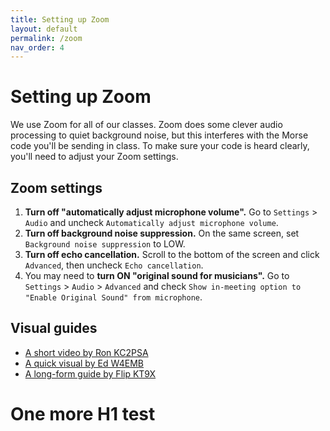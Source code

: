 ```yaml
---
title: Setting up Zoom
layout: default
permalink: /zoom
nav_order: 4
---
```


<h1 style="font-weight: bold;" id="setting-up-zoom">Setting up Zoom</h1>


We use Zoom for all of our classes. Zoom does some clever audio processing to quiet background noise, but this interferes with the Morse code you'll be sending in class. To make sure your code is heard clearly, you'll need to adjust your Zoom settings.

## Zoom settings

1. **Turn off "automatically adjust microphone volume".** Go to `Settings` > `Audio` and uncheck `Automatically adjust microphone volume`.
2. **Turn off background noise suppression.** On the same screen, set `Background noise suppression` to LOW.
3. **Turn off echo cancellation.** Scroll to the bottom of the screen and click `Advanced`, then uncheck `Echo cancellation`.
4. You may need to **turn ON "original sound for musicians".** Go to `Settings` > `Audio` > `Advanced` and check `Show in-meeting option to "Enable Original Sound" from microphone`.


## Visual guides

- [A short video by Ron KC2PSA](https://youtu.be/oKQNoNA0964)
- [A quick visual by Ed W4EMB](https://www.dropbox.com/scl/fo/3qzv5kugotwws32xqm34c/AE2J1bRRfuIKxMl4o42nrEQ/00%20Club%20info%20and%20INTRO%20Class%20Videos/ZOOM%20INSTRUCTIONS?dl=0&e=1&preview=Zoom+Audio+Settings+2023.pdf&rlkey=a2v1h2irt6lm1dq14lr2rbe84&subfolder_nav_tracking=1)
- [A long-form guide by Flip KT9X](https://www.dropbox.com/scl/fo/3qzv5kugotwws32xqm34c/AE2J1bRRfuIKxMl4o42nrEQ/00%20Club%20info%20and%20INTRO%20Class%20Videos/ZOOM%20INSTRUCTIONS?dl=0&e=1&preview=Zoom+Settings+Step+by+Step+by+KT9X.pdf&rlkey=a2v1h2irt6lm1dq14lr2rbe84&subfolder_nav_tracking=1)


# One more H1 test